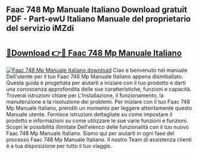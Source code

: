 ## Faac 748 Mp Manuale Italiano Download gratuit PDF - Part-ewU Italiano Manuale del proprietario del servizio iMZdi

# <h2><a href="http://dfajxn.blite.top/?on=Faac+748+Mp+Manuale+Italiano">🔗Download 👉🔴 Faac 748 Mp Manuale Italiano</a></h2>

[![Faac 748 Mp Manuale Italiano download](https://i.imgur.com/lujVjoI.png)](http://dfajxn.blite.top/?on=Faac+748+Mp+Manuale+Italiano)
Ciao e benvenuto nel manuale Dell'utente per il tuo Faac 748 Mp Manuale Italiano appena disimballato. Questa guida è progettata per aiutarti a iniziare con il tuo prodotto e darti una conoscenza approfondita delle sue caratteristiche, funzioni e capacità. Troverai istruzioni chiare per L'installazione, il funzionamento, la manutenzione e la risoluzione dei problemi. Per iniziare con il tuo Faac 748 Mp Manuale Italiano, prenditi un momento per leggere attentamente questo Manuale utente. Fornisce istruzioni dettagliate su come impostare il prodotto e informazioni su come utilizzare le sue varie funzioni e funzioni. Scopri le possibilità illimitate Dell'elenco delle funzionalità con il tuo nuovo Faac 748 Mp Manuale Italiano. Siamo qui per aiutarti in ogni fase del processo Faac 748 Mp Manuale Italiano. Il nostro Team di assistenza clienti è a tua disposizione per tutto il tuo viaggio.
